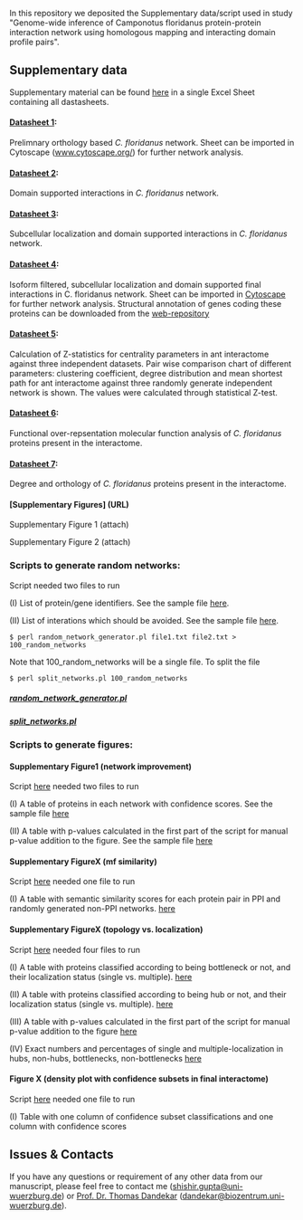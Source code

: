 In this repository we deposited the Supplementary data/script used in study "Genome-wide inference of Camponotus floridanus protein-protein interaction network using homologous mapping and interacting domain profile pairs".

## Supplementary data
Supplementary material can be found [here](https://github.com/ShishirGupta-Wu/ant_ppi/blob/master/Supplementay_material.xlsx) in a single Excel Sheet containing all dastasheets.

#### [Datasheet 1](https://github.com/ShishirGupta-Wu/ant_ppi/blob/master/Datasheet1.xlsx):

Prelimnary orthology based *C. floridanus* network.  Sheet can be imported in Cytoscape (www.cytoscape.org/) for further network analysis. 

#### [Datasheet 2](https://github.com/ShishirGupta-Wu/ant_ppi/blob/master/Datasheet2.xlsx):

Domain supported interactions in *C. floridanus* network.

#### [Datasheet 3](https://github.com/ShishirGupta-Wu/ant_ppi/blob/master/Datasheet3.xlsx): 

Subcellular localization and domain supported interactions in *C. floridanus* network.

#### [Datasheet 4](https://github.com/ShishirGupta-Wu/ant_ppi/blob/master/Datasheet4.xlsx): 

Isoform filtered, subcellular localization and domain supported final interactions in C. floridanus network. Sheet can be imported in [Cytoscape](www.cytoscape.org/) for further network analysis. Structural annotation of genes coding these proteins can be downloaded from the [web-repository](https://www.biozentrum.uni-wuerzburg.de/bioinfo/computing/Camponotus) 

#### [Datasheet 5](https://github.com/ShishirGupta-Wu/ant_ppi/blob/master/Datasheet5.xlsx): 

Calculation of Z-statistics for centrality parameters in ant interactome against three independent datasets. Pair wise comparison chart of different parameters: clustering coefficient, degree distribution and mean shortest path for ant interactome against three randomly generate independent network is shown. The values were calculated through statistical Z-test.

#### [Datasheet 6](https://github.com/ShishirGupta-Wu/ant_ppi/blob/master/Datasheet6.xlsx): 

Functional over-repsentation molecular function analysis of *C. floridanus* proteins present in the interactome. 

#### [Datasheet 7](https://github.com/ShishirGupta-Wu/ant_ppi/blob/master/Datasheet7.xlsx): 

Degree and orthology  of *C. floridanus* proteins present in the interactome. 

#### [Supplementary Figures] (URL)

Supplementary Figure 1 (attach)

Supplementary Figure 2 (attach)

### Scripts to generate random networks: 

Script needed two files to run

(I) List of protein/gene identifiers. See the sample file [here](https://github.com/ShishirGupta-Wu/ant_ppi/blob/master/file1.txt).

(II) List of interations which should be avoided. See the sample file [here](https://github.com/ShishirGupta-Wu/ant_ppi/blob/master/file2.txt).

`$ perl random_network_generator.pl file1.txt file2.txt > 100_random_networks`

Note that 100_random_networks will be a single file. To split the file 

`$ perl split_networks.pl 100_random_networks`

##### [random_network_generator.pl](https://github.com/ShishirGupta-Wu/ant_ppi/blob/master/random_network_generator.pl)
##### [split_networks.pl](https://github.com/ShishirGupta-Wu/ant_ppi/blob/master/split_networks.pl)

### Scripts to generate figures:

#### Supplementary Figure1 (network improvement)

Script [here](https://github.com/ShishirGupta-Wu/ant_ppi/blob/master/assessment_of_network_improvement.R) needed two files to run

(I) A table of proteins in each network with confidence scores. See the sample file [here](https://github.com/ShishirGupta-Wu/ant_ppi/blob/master/file3.xlsx)

(II) A table with p-values calculated in the first part of the script for manual p-value addition to the figure. See the sample file [here](https://github.com/ShishirGupta-Wu/ant_ppi/blob/master/file4.xlsx)

#### Supplementary FigureX (mf similarity)

Script [here](https://github.com/ShishirGupta-Wu/ant_ppi/blob/master/MF_comparison.R) needed one file to run

(I) A table with semantic similarity scores for each protein pair in PPI and randomly generated non-PPI networks. [here](https://github.com/ShishirGupta-Wu/ant_ppi/blob/master/file5.xlsx)

#### Supplementary FigureX (topology vs. localization)

Script [here](https://github.com/ShishirGupta-Wu/ant_ppi/blob/master/localization_hubs_bottlenecks.R) needed four files to run

(I) A table with proteins classified according to being bottleneck or not, and their localization status (single vs. multiple). [here](https://github.com/ShishirGupta-Wu/ant_ppi/blob/master/file6.xlsx)

(II) A table with proteins classified according to being hub or not, and their localization status (single vs. multiple). [here](https://github.com/ShishirGupta-Wu/ant_ppi/blob/master/file7.xlsx)

(III) A table with p-values calculated in the first part of the script for manual p-value addition to the figure [here](https://github.com/ShishirGupta-Wu/ant_ppi/blob/master/file8.xlsx)

(IV) Exact numbers and percentages of single and multiple-localization in hubs, non-hubs, bottlenecks, non-bottlenecks [here](https://github.com/ShishirGupta-Wu/ant_ppi/blob/master/file9.xlsx)

#### Figure X (density plot with confidence subsets in final interactome)

Script [here](https://github.com/ShishirGupta-Wu/ant_ppi/blob/master/densityplot_confidencesubsets.R) needed one file to run

(I) Table with one column of confidence subset classifications and one column with confidence scores

## Issues & Contacts
If you have any questions or requirement of any other data from our manuscript, please feel free to contact me (shishir.gupta@uni-wuerzburg.de) or [Prof. Dr. Thomas Dandekar](https://www.biozentrum.uni-wuerzburg.de/bioinfo/research/groups/funct-genomics-systems-biology/people/thomas-dandekar/) (dandekar@biozentrum.uni-wuerzburg.de).


